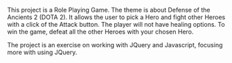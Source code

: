 This project is a Role Playing Game. The theme is about Defense of the Ancients 2 (DOTA 2). It allows the user to pick a Hero and fight other Heroes with a click of the Attack button. The player will not have healing options. To win the game, defeat all the other Heroes with your chosen Hero.

The project is an exercise on working with JQuery and Javascript, focusing more with using JQuery.